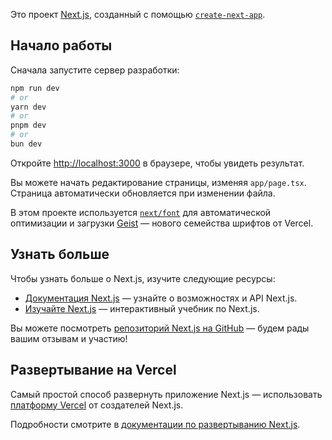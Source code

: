 Это проект [Next.js](https://nextjs.org), созданный с помощью [`create-next-app`](https://nextjs.org/docs/app/api-reference/cli/create-next-app).

## Начало работы

Сначала запустите сервер разработки:

```bash
npm run dev
# or
yarn dev
# or
pnpm dev
# or
bun dev
```

Откройте [http://localhost:3000](http://localhost:3000) в браузере, чтобы увидеть результат.

Вы можете начать редактирование страницы, изменяя `app/page.tsx`. Страница автоматически обновляется при изменении файла.

В этом проекте используется [`next/font`](https://nextjs.org/docs/app/building-your-application/optimizing/fonts) для автоматической оптимизации и загрузки [Geist](https://vercel.com/font) — нового семейства шрифтов от Vercel.

## Узнать больше

Чтобы узнать больше о Next.js, изучите следующие ресурсы:

- [Документация Next.js](https://nextjs.org/docs) — узнайте о возможностях и API Next.js.
- [Изучайте Next.js](https://nextjs.org/learn) — интерактивный учебник по Next.js.

Вы можете посмотреть [репозиторий Next.js на GitHub](https://github.com/vercel/next.js) — будем рады вашим отзывам и участию!

## Развертывание на Vercel

Самый простой способ развернуть приложение Next.js — использовать [платформу Vercel](https://vercel.com/new?utm_medium=default-template&filter=next.js&utm_source=create-next-app&utm_campaign=create-next-app-readme) от создателей Next.js.

Подробности смотрите в [документации по развертыванию Next.js](https://nextjs.org/docs/app/building-your-application/deploying).
